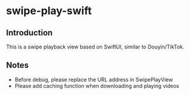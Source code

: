 # swipe-play-swift

## Introduction
This is a swipe playback view based on SwiftUI, similar to Douyin/TikTok.

##  Notes
* Before debug, please replace the URL address in SwipePlayView
* Please add caching function when downloading and playing videos
